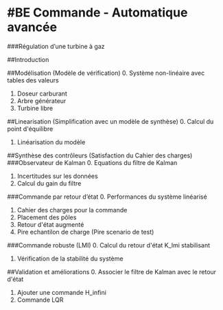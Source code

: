 #BE Commande - Automatique avancée 
==================================

###Régulation d’une turbine à gaz

##Introduction

##Modélisation (Modèle de vérification)
0. Système non-linéaire avec tables des valeurs
1. Doseur carburant
2. Arbre générateur
3. Turbine libre

##Linearisation (Simplification avec un modèle de synthèse)
0. Calcul du point d'équilibre
1. Linéarisation du modèle 

##Synthèse des contrôleurs (Satisfaction du Cahier des charges)
###Observateur de Kalman
0. Equations du filtre de Kalman
1. Incertitudes sur les données
2. Calcul du gain du filtre

###Commande par retour d’état
0. Performances du système linéarisé
1. Cahier des charges pour la commande
2. Placement des pôles
3. Retour d'état augmenté
4. Pire echantilon de charge (Pire scenario de test)

###Commande robuste (LMI)
0. Calcul du retour d'état K_lmi stabilisant
1. Vérification de la stabilité du système 

##Validation et améliorations
0. Associer le filtre de Kalman avec le retour d'état
1. Ajouter une commande H_infini
2. Commande LQR
